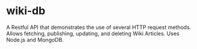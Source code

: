 # wiki-db
A Restful API that demonstrates the use of several HTTP request methods. Allows fetching, publishing, updating, and deleting Wiki Articles. Uses Node.js and MongoDB.
